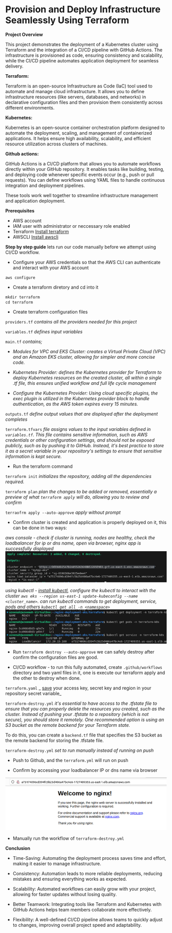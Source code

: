 # Provision and Deploy Infrastructure Seamlessly Using Terraform #

**Project Overview**

This project demonstrates the deployment of a Kubernetes cluster using Terraform and the integration of a CI/CD pipeline with GitHub Actions. The infrastructure is provisioned as code, ensuring consistency and scalability, while the CI/CD pipeline automates application deployment for seamless delivery.

**Terraform:**

Terraform is an open-source Infrastructure as Code (IaC) tool used to automate and manage cloud infrastructure. It allows you to define infrastructure resources (like servers, databases, and networks) in declarative configuration files and then provision them consistently across different environments.

**Kubernetes:**

Kubernetes is an open-source container orchestration platform designed to automate the deployment, scaling, and management of containerized applications. It helps ensure high availability, scalability, and efficient resource utilization across clusters of machines.

**Github actions:**

GitHub Actions is a CI/CD platform that allows you to automate workflows directly within your GitHub repository. It enables tasks like building, testing, and deploying code whenever specific events occur (e.g., push or pull requests). You can define workflows using YAML files to handle continuous integration and deployment pipelines.

These tools work well together to streamline infrastructure management and application deployment.


**Prerequisites**
- AWS account
- IAM user with administrator or neccessary role enabled
- Terraform [Install terraform](https://developer.hashicorp.com/terraform/install)
- AWSCLI [Install awscli](https://docs.aws.amazon.com/cli/latest/userguide/getting-started-install.html)

**Step by step guide**
lets run our code manually before we attempt using CI/CD workflow.

- Configure your AWS credentials so that the AWS CLI can authenticate and interact with your AWS account

```
aws configure
```

- Create a terraform diretory and cd into it

```
mkdir terraform
cd terraform
```

- Create terraform configuration files 

`providers.tf` _contains all the providers needed for this project_

`variables.tf` _defines input variables_

`main.tf` _contains;_ 
- _Modules for VPC and EKS Cluster: creates a Virtual Private Cloud (VPC) and an Amazon EKS cluster, allowing for simpler and more concise code._

- _Kubernetes Provider: defines the Kubernetes provider for Terraform to deploy Kubernetes resources on the created cluster, all within a single .tf file, this ensures unified workflow and full life cycle management_

- _Configure the Kubernetes Provider: Using cloud specific plugins, the exec plugin is utilized in the Kubernetes provider block to handle authentication, as the AWS token expires every 15 minutes._

`outputs.tf` _define output values that are displayed after the deployment completes_

`terraform.tfvars` _file assigns values to the input variables defined in `variables.tf`. This file contains sensitive information, such as AWS credentials or other configuration settings, and should not be exposed publicly, such as by pushing it to GitHub. Instead, it's best practice to store it as a secret variable in your repository's settings to ensure that sensitive information is kept secure._

- Run the terraform command

`terraform init` _initializes the repository, adding all the dependencies required._

`terraform plan` _plan the changes to be added or removed, essentially a preview of what `terraform apply` will do, allowing you to review and confirm_ 

`terraofrm apply --auto-approve` _apply without prompt_

- Confirm cluster is created and application is properly deployed on it, this can be done in two ways:

_aws console - check if cluster is running, nodes are healthy, check the loadbalancer for ip or dns name, open via browser, nginx app is successfully displayed_
![nginx running](./images/nginx-demo-2.png)

_using kubectl - [install kubectl](https://kubernetes.io/docs/tasks/tools/install-kubectl), configure the kubectl to interact with the cluster `aws eks --region us-east-1 update-kubeconfig --name <cluster_name>`. can run kubectl commands to get deployment, service, pods and others `kubectl get all -n <namespace>`_
![nginx running](./images/nginx-demo-3.png)

- Run `terraform destroy --auto-approve` we can safely destroy after confirm the configuration files are good.

- CI/CD workflow - to run this fully automated, create `.github/workflows` directory and two yaml files in it, one is execute our terraform apply and the other to destroy when done.

`terraform.yaml` _ [save](https://docs.github.com/en/actions/security-for-github-actions/security-guides/using-secrets-in-github-actions#creating-secrets-for-a-repository) your access key, secret key and region in your repository secret variable_

`terraform-destroy.yml` _it's essential to have access to the .tfstate file to ensure that you can properly delete the resources you created, such as the cluster. Instead of pushing your .tfstate to a repository (which is not secure), you should store it remotely. One recommended option is using an S3 bucket as the remote backend for your Terraform state._

To do this, you can create a `backend.tf` file that specifies the S3 bucket as the remote backend for storing the .tfstate file. 

`terraform-destroy.yml` _set to run manually instead of running on push_

- Push to Github, and the `terraform.yml` will run on push

- Confirm by accessing your loadbalancer IP or dns name via browser

![nginx running](./images/nginx-demo-4.png)

- Manually run the workflow of `terraform-destroy.yml`

**Conclusion**

- Time-Saving: Automating the deployment process saves time and effort, making it easier to manage infrastructure.

- Consistency: Automation leads to more reliable deployments, reducing mistakes and ensuring everything works as expected.

- Scalability: Automated workflows can easily grow with your project, allowing for faster updates without losing quality.

- Better Teamwork: Integrating tools like Terraform and Kubernetes with GitHub Actions helps team members collaborate more effectively.

- Flexibility: A well-defined CI/CD pipeline allows teams to quickly adjust to changes, improving overall project speed and adaptability.

